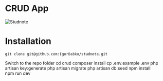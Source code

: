 # CRUD App
![Studnote](https://github.com/IgorBabko/studnote/blob/development/public/img/banner.png)

# Installation

    git clone git@github.com:IgorBabko/studnote.git

Switch to the repo folder
    cd crud
    composer install
    cp .env.example .env
    php artisan key:generate
    php artisan migrate
    php artisan db:seed
    npm install
    npm run dev
